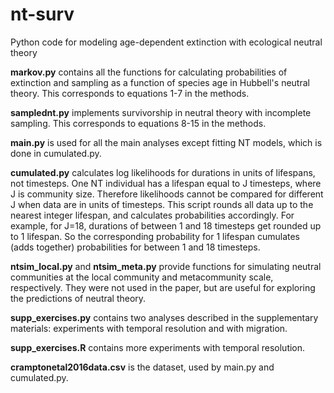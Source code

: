 # nt-surv
Python code for modeling age-dependent extinction with ecological neutral theory

**markov.py** contains all the functions for calculating probabilities of extinction and sampling as a function of species age in Hubbell's neutral theory. This corresponds to equations 1-7 in the methods.

**samplednt.py** implements survivorship in neutral theory with incomplete sampling. This corresponds to equations 8-15 in the methods.

**main.py** is used for all the main analyses except fitting NT models, which is done in cumulated.py.

**cumulated.py** calculates log likelihoods for durations in units of lifespans, not timesteps. One NT individual has a lifespan equal to J timesteps, where J is community size. Therefore likelihoods cannot be compared for different J when data are in units of timesteps. This script rounds all data up to the nearest integer lifespan, and calculates probabilities accordingly. For example, for J=18, durations of between 1 and 18 timesteps get rounded up to 1 lifespan. So the corresponding probability for 1 lifespan cumulates (adds together) probabilities for between 1 and 18 timesteps.

**ntsim_local.py** and **ntsim_meta.py** provide functions for simulating neutral communities at the local community and metacommunity scale, respectively. They were not used in the paper, but are useful for exploring the predictions of neutral theory.

**supp_exercises.py** contains two analyses described in the supplementary materials: experiments with temporal resolution and with migration.

**supp_exercises.R** contains more experiments with temporal resolution.

**cramptonetal2016data.csv** is the dataset, used by main.py and cumulated.py.
